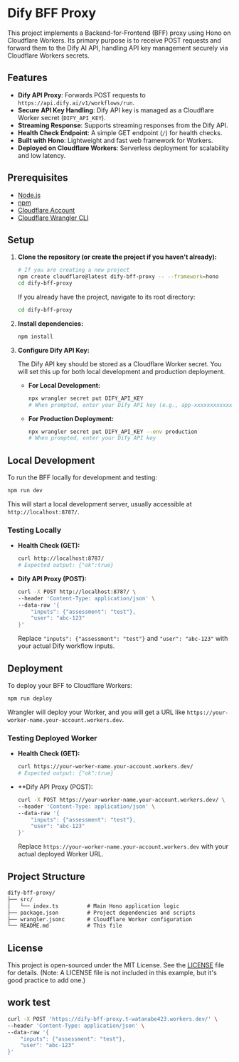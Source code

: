 # Dify BFF Proxy

This project implements a Backend-for-Frontend (BFF) proxy using Hono on Cloudflare Workers. Its primary purpose is to receive POST requests and forward them to the Dify AI API, handling API key management securely via Cloudflare Workers secrets.

## Features

- **Dify API Proxy**: Forwards POST requests to `https://api.dify.ai/v1/workflows/run`.
- **Secure API Key Handling**: Dify API key is managed as a Cloudflare Worker secret (`DIFY_API_KEY`).
- **Streaming Response**: Supports streaming responses from the Dify API.
- **Health Check Endpoint**: A simple GET endpoint (`/`) for health checks.
- **Built with Hono**: Lightweight and fast web framework for Workers.
- **Deployed on Cloudflare Workers**: Serverless deployment for scalability and low latency.

## Prerequisites

- [Node.js](https://nodejs.org/)
- [npm](https://www.npmjs.com/)
- [Cloudflare Account](https://www.cloudflare.com/)
- [Cloudflare Wrangler CLI](https://developers.cloudflare.com/workers/wrangler/get-started/)

## Setup

1. **Clone the repository (or create the project if you haven't already):**

    ```bash
    # If you are creating a new project
    npm create cloudflare@latest dify-bff-proxy -- --framework=hono
    cd dify-bff-proxy
    ```

    If you already have the project, navigate to its root directory:

    ```bash
    cd dify-bff-proxy
    ```

2. **Install dependencies:**

    ```bash
    npm install
    ```

3. **Configure Dify API Key:**

    The Dify API key should be stored as a Cloudflare Worker secret. You will set this up for both local development and production deployment.

    - **For Local Development:**

        ```bash
        npx wrangler secret put DIFY_API_KEY
        # When prompted, enter your Dify API key (e.g., app-xxxxxxxxxxxxxxxxxxxx)
        ```

    - **For Production Deployment:**

        ```bash
        npx wrangler secret put DIFY_API_KEY --env production
        # When prompted, enter your Dify API key
        ```

## Local Development

To run the BFF locally for development and testing:

```bash
npm run dev
```

This will start a local development server, usually accessible at `http://localhost:8787/`.

### Testing Locally

- **Health Check (GET):**

    ```bash
    curl http://localhost:8787/
    # Expected output: {"ok":true}
    ```

- **Dify API Proxy (POST):**

    ```bash
    curl -X POST http://localhost:8787/ \
    --header 'Content-Type: application/json' \
    --data-raw '{
        "inputs": {"assessment": "test"},
        "user": "abc-123"
    }'
    ```

    Replace `"inputs": {"assessment": "test"}` and `"user": "abc-123"` with your actual Dify workflow inputs.

## Deployment

To deploy your BFF to Cloudflare Workers:

```bash
npm run deploy
```

Wrangler will deploy your Worker, and you will get a URL like `https://your-worker-name.your-account.workers.dev`.

### Testing Deployed Worker

- **Health Check (GET):**

    ```bash
    curl https://your-worker-name.your-account.workers.dev/
    # Expected output: {"ok":true}
    ```

- **Dify API Proxy (POST):

    ```bash
    curl -X POST https://your-worker-name.your-account.workers.dev/ \
    --header 'Content-Type: application/json' \
    --data-raw '{
        "inputs": {"assessment": "test"},
        "user": "abc-123"
    }'
    ```

    Replace `https://your-worker-name.your-account.workers.dev` with your actual deployed Worker URL.

## Project Structure

```txt
dify-bff-proxy/
├── src/
│   └── index.ts         # Main Hono application logic
├── package.json         # Project dependencies and scripts
├── wrangler.jsonc       # Cloudflare Worker configuration
└── README.md            # This file
```

## License

This project is open-sourced under the MIT License. See the [LICENSE](LICENSE) file for details. (Note: A LICENSE file is not included in this example, but it's good practice to add one.)

## work test

```bash
curl -X POST 'https://dify-bff-proxy.t-watanabe423.workers.dev/' \
--header 'Content-Type: application/json' \
--data-raw '{
    "inputs": {"assessment": "test"},
    "user": "abc-123"
}'
```

